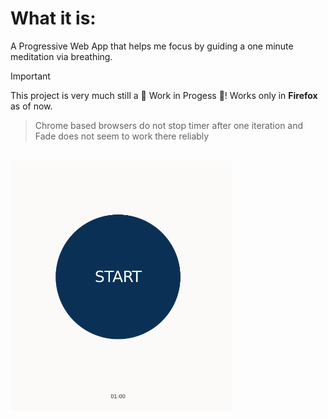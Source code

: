 # What it is:
A Progressive Web App that helps me focus by guiding a one minute meditation via breathing.

> [!IMPORTANT]
> This project is very much still a 🚧 Work in Progess 🚧!
> Works only in **Firefox** as of now. 
>> Chrome based browsers do not stop timer after one iteration and
>> Fade does not seem to work there reliably

<br>

<img src="img/Screenshot.png" height=400px>

